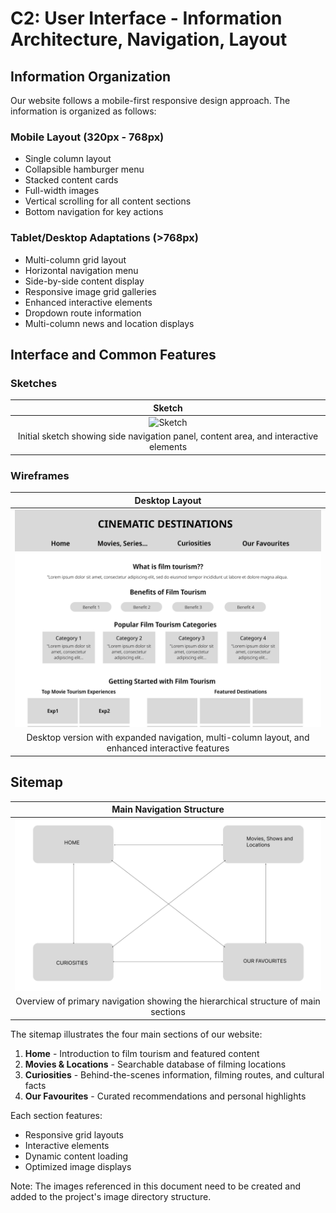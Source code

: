 # C2: User Interface - Information Architecture, Navigation, Layout

## Information Organization
Our website follows a mobile-first responsive design approach. The information is organized as follows:

### Mobile Layout (320px - 768px)
- Single column layout
- Collapsible hamburger menu
- Stacked content cards
- Full-width images
- Vertical scrolling for all content sections
- Bottom navigation for key actions

### Tablet/Desktop Adaptations (>768px)
- Multi-column grid layout
- Horizontal navigation menu
- Side-by-side content display
- Responsive image grid galleries
- Enhanced interactive elements
- Dropdown route information
- Multi-column news and location displays

## Interface and Common Features

### Sketches

|Sketch |
|:-------------------:|
| ![Sketch](../doc/images/sketch.jpg) |
| Initial sketch showing side navigation panel, content area, and interactive elements |

### Wireframes

| Desktop Layout | 
|:-------------:|
| ![Desktop Wireframe](../doc/images/1.Home.png) | ![Home Slide](../doc/images/2.Home2.png) | ![Films](../doc/images/3.Films.png) | ![Films Slide](../doc/images/4.Films2.png) | ![Curiosities](../doc/images/5.Curiosities.png) | ![Our Favourites](../doc/images/6.OurFavourites.png) |
| Desktop version with expanded navigation, multi-column layout, and enhanced interactive features | 
## Sitemap

| Main Navigation Structure |
|:-----------------------:|
| ![Main Sitemap](../doc/images/Flowchart.png) | 
| Overview of primary navigation showing the hierarchical structure of main sections | 

The sitemap illustrates the four main sections of our website:
1. **Home** - Introduction to film tourism and featured content
2. **Movies & Locations** - Searchable database of filming locations
3. **Curiosities** - Behind-the-scenes information, filming routes, and cultural facts
4. **Our Favourites** - Curated recommendations and personal highlights

Each section features:
- Responsive grid layouts
- Interactive elements
- Dynamic content loading
- Optimized image displays

Note: The images referenced in this document need to be created and added to the project's image directory structure.
